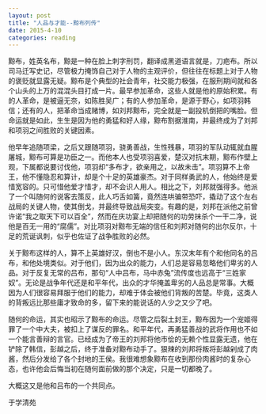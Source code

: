 ```yaml
---
layout: post
title: "人品与才能--黥布列传"
date: 2015-4-10
categories: reading
---
```

黥布，姓英名布，黥是一种在脸上刺字刑罚，翻译成黑道语言就是，刀疤布。所以司马迁写史记，尽管极力掩饰自己对于人物的主观评价，但往往在标题上对于人物的褒贬就显露无疑。黥布是个典型的社会青年，社交能力极强，在服刑期间就和各个山头的上万的混混头目打成一片。最早参加革命，这些人就是他的原始积累。有的人革命，是被逼无奈，如陈胜吴广；有的人参加革命，是源于野心，如项羽韩信；还有的人，把革命当成赌博，如刘邦黥布，完全就是一副投机倒把的嘴脸。但命运就是如此，生生是因为他的勇猛和好人缘，黥布割据淮南，并最终成为了刘邦和项羽之间胜败的关键因素。

他早年追随项梁，之后又跟随项羽，骁勇善战，生性残暴，项羽的军队动辄就血腥屠城，黥布可算是功臣之一。而他本人也受项羽喜爱，楚汉对抗末期，黥布作壁上观，下属都说要讨伐他，项羽却“多布才，欲亲用之，以故未击”。项羽算不上帝王，他不懂隐忍和算计，却是个十足的英雄豪杰。对于同样勇武的人，他始终是爱惜宽容的。只可惜他爱才惜才，却不会识人用人。相比之下，刘邦就强得多。他派了一个叫随何的说客去策反，此人巧舌如簧，竟然连哄骗带恐吓，撬动了这个左右战局的关键人物，使其倒戈，并最终导致战局突变。有趣的是，刘邦在派他之前曾许诺“我之取天下可以百全”，然而在庆功宴上却把随何的功劳抹杀个一干二净，说他是百无一用的“腐儒”。对比项羽对黥布无端的信任和刘邦对随何的出尔反尔，十足的荒诞讽刺，似乎也佐证了战争胜败的必然。

关于黥布这样的人，算不上英雄好汉，倒也不是小人。东汉末年有个和他同名的吕布，和他处境类似。对于他们，因为出众的能力，人们总是容易忽略他们卑劣的人品。对于反复无常的吕布，那句“人中吕布，马中赤兔”流传度也远高于“三姓家奴”。无论是战争年代还是和平年代，出众的才华掩盖卑劣的人品总是常事。大概因为人们很容易拜服于他们的能力，却难于体会被他们背叛的苦楚。毕竟，这类人的背叛远比那些庸才致命的多，留下来的能说话的人少之又少了吧。

随何的命运，其实也昭示了黥布的命运。尽管之后裂土封王，黥布因为一个宠姬得罪了一个中大夫，被扣上了谋反的罪名。和平年代，再勇猛善战的武将作用也不如一个能言善辩的言官。已经成为了帝王的刘邦将他市侩的无赖个性显露无遗，他在铲除了韩信，彭越之后，终于准备对黥布动手了。狠辣的刘邦将叛将彭越剁成了肉酱，然后分发给了各个封地的王侯。我很难想象黥布在收到那份肉酱时的复杂心态，也许他会后悔当初在随何面前做的那个决定，只是一切都晚了。

大概这又是他和吕布的一个共同点。

于学清苑

